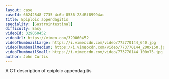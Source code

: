 ```yaml
---
layout: case
caseId: 66242848-7735-4c6b-8536-28d6f89994ac
title: Epiploic appendagitis
speciality: [Gastrointestinal]
difficulty: Easy
videoId: 329060452
videoUrl: https://vimeo.com/329060452
videoThumbnailLarge: https://i.vimeocdn.com/video/773770144_640.jpg
videoThumbnailMedium: https://i.vimeocdn.com/video/773770144_200x150.jpg
videoThumbnailSmall: https://i.vimeocdn.com/video/773770144_100x75.jpg
author: John Curtis
---
```


A CT description of epiploic appendagitis